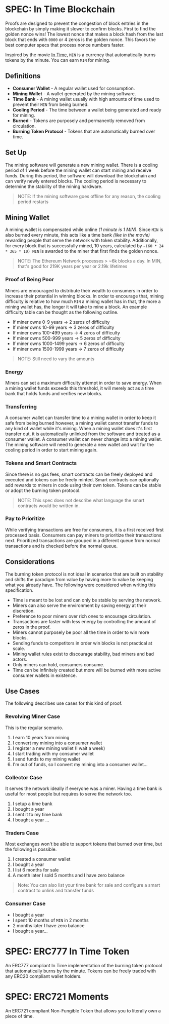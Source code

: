 # SPEC: In Time Blockchain

Proofs are designed to prevent the congestion of block entries in the
blockchain by simply making it slower to confirm blocks. First to find the
golden nonce wins! The lowest nonce that makes a block hash from the last
block that ends with `0000` or 4 zeros is the golden nonce. This favors
the best computer specs that process nonce numbers faster.

Inspired by the movie [In Time](https://www.youtube.com/watch?v=6zB6wZKEObc),
`MIN` is a currency that automatically burns tokens by the minute. You can earn
`MIN` for mining.

## Definitions

 - **Consumer Wallet** - A regular wallet used for consumption.
 - **Mining Wallet** - A wallet generated by the mining software.
 - **Time Bank** - A mining wallet usually with high amounts of time used to
 prevent their `MIN` from being burned.
 - **Cooling Period** - The time between a wallet being generated and ready
 for mining.
 - **Burned** - Tokens are purposely and permanently removed from circulation.
 - **Burning Token Protocol** - Tokens that are automatically burned over time.

## Set Up

The mining software will generate a new mining wallet. There is a cooling
period of 1 week before the mining wallet can start mining and receive funds.
During this period, the software will download the blockchain and can verify
newly entered blocks. The cooling period is necessary to determine the
stability of the mining hardware.

> NOTE: If the mining software goes offline for any reason, the cooling period
restarts

## Mining Wallet

A mining wallet is compensated while online *(1 minute is 1 MIN)*. Since `MIN`
is also burned every minute, this acts like a time bank *(like in the movie)*
rewarding people that serve the network with token stability. Additionally,
for every block that is successfully mined, 10 years, calculated by
`~(60 * 24 * 365 * 10) MIN` is awarded to the miner that first finds the golden
nonce.

> NOTE: The Ethereum Network processes > ~6k blocks a day. In MIN, that's good
for 219K years per year or 2.19k lifetimes

### Proof of Being Poor

Miners are encouraged to distribute their wealth to consumers in order to
increase their potential in winning blocks. In order to encourage that, mining
difficulty is relative to how much `MIN` a mining wallet has in that, the more a
mining wallet has, the longer it will take to mine a block. An example
difficulty table can be thought as the following outline.

 - If miner owns 0-9 years -> 2 zeros of difficulty
 - If miner owns 10-99 years -> 3 zeros of difficulty
 - If miner owns 100-499 years -> 4 zeros of difficulty
 - If miner owns 500-999 years -> 5 zeros of difficulty
 - If miner owns 1000-1499 years -> 6 zeros of difficulty
 - If miner owns 1500-1999 years -> 7 zeros of difficulty

> NOTE: Still need to vary the amounts

### Energy

Miners can set a maximum difficulty attempt in order to save energy.
When a mining wallet funds exceeds this threshold, it will merely act as a
time bank that holds funds and verifies new blocks.

### Transferring

A consumer wallet can transfer time to a mining wallet in order to keep it
safe from being burned however, a mining wallet cannot transfer funds to any
kind of wallet while it's mining. When a mining wallet does it's first transfer
out, it is automatically unlinked from the software and treated as a consumer
wallet. A consumer wallet can never change into a mining wallet. The mining
software will need to generate a new wallet and wait for the cooling period in
order to start mining again.

### Tokens and Smart Contracts

Since there is no gas fees, smart contracts can be freely deployed and executed
and tokens can be freely minted. Smart contracts can optionally add rewards to
miners in code using their own token. Tokens can be stable or adopt the
burning token protocol.

> NOTE: This spec does not describe what language the smart contracts would be
written in.

### Pay to Prioritize

While verifying transactions are free for consumers, it is a first received
first processed basis. Consumers can pay miners to prioritize their
transactions next. Prioritized transactions are grouped in a different
queue from normal transactions and is checked before the normal queue.

## Considerations

The burning token protocol is not ideal in scenarios that are built on
stability and shifts the paradigm from value by having more to value by keeping
what you already have. The following were considered when writing this
specification.

 - Time is meant to be lost and can only be stable by serving the network.
 - Miners can also serve the environment by saving energy at their discretion.
 - Preference to poor miners over rich ones to encourage circulation.
 - Transactions are faster with less energy by controlling the amount of zeros
 in the proof.
 - Miners cannot purposely be poor all the time in order to win more blocks.
 - Sending funds to competitors in order win blocks is not practical at scale.
 - Mining wallet rules exist to discourage stability, bad miners and bad actors.
 - Only miners can hold, consumers consume.
 - Time can be infinitely created but more will be burned with more active
 consumer wallets in existence.

## Use Cases

The following describes use cases for this kind of proof.

### Revolving Miner Case

This is the regular scenario.

 1. I earn 10 years from mining
 2. I convert my mining into a consumer wallet
 3. I register a new mining wallet (I wait a week)
 4. I start trading with my consumer wallet
 5. I send funds to my mining wallet
 6. I'm out of funds, so I convert my mining into a consumer wallet...

### Collector Case

It serves the network ideally if everyone was a miner. Having a time bank is
useful for most people but requires to serve the network too.

 1. I setup a time bank
 2. I bought a year
 3. I sent it to my time bank
 4. I bought a year ...

### Traders Case

Most exchanges won't be able to support tokens that burned over time, but the
following is possible.

 1. I created a consumer wallet
 2. I bought a year
 3. I list 6 months for sale
 4. A month later I sold 5 months and I have zero balance

> Note: You can also list your time bank for sale and configure a smart contract
to unlink and transfer funds

### Consumer Case

 - I bought a year
 - I spent 10 months of `MIN` in 2 months
 - 2 months later I have zero balance
 - I bought a year...

# SPEC: ERC777 In Time Token

An ERC777 compliant In Time implementation of the burning token protocol that
automatically burns by the minute. Tokens can be freely traded with any ERC20
compliant wallet holders.

# SPEC: ERC721 Moments

An ERC721 compliant Non-Fungible Token that allows you to literally own a piece
of time.
